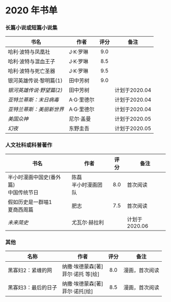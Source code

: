 # 2020 年书单

### 长篇小说或短篇小说集
| 书名 | 作者 | 评分 | 备注 |
| --- | --- | :---: | --- |
| 哈利·波特与凤凰社 | J·K·罗琳 | 9.0 | |
| 哈利·波特与混血王子 | J·K·罗琳 | 8.5 | |
| 哈利·波特与死亡圣器 | J·K·罗琳 | 9.5 | |
| 银河英雄传说·黎明篇(1) | 田中芳树 | 9.0 |  |
| _银河英雄传说·野望篇(2)_ | 田中芳树 | | 计划于2020.04 |
| _亚特兰蒂斯：末日病毒_ | A·G·里德尔 | | 计划于2020.04 |
| _亚特兰蒂斯：美丽新世界_ | A·G·里德尔 | | 计划于2020.04 |
| _美国众神_ | 尼尔·盖曼 | | 计划于2020.05 |
| _幻夜_ | 东野圭吾 | | 计划于2020.05 |


### 人文社科或科普著作
| 书名 | 作者 | 评分 | 备注 |
| --- | --- | :---: | --- |
| 半小时漫画中国史(番外篇)<br>中国传统节日 | 陈磊<br>半小时漫画团队 | 8.0 | 首次阅读 |
| 假如历史是一群喵1<br>夏商西周篇 | 肥志 | 7.5 | 首次阅读 |
| _未来简史_ | 尤瓦尔·赫拉利 | | 计划于2020.06 |


### 其他
| 名称 | 作者 | 评分 | 备注 |
| --- | --- | :---: | --- |
| 黑寡妇2：紧缠的网 | 纳撒·埃德蒙森[著] <br> 菲尔·诺托 等[绘] | 8.0 | 漫画，首次阅读 |
| 黑寡妇3：最后的日子 | 纳撒·埃德蒙森[著] <br> 菲尔·诺托[绘] | 8.5 | 漫画，首次阅读 |
